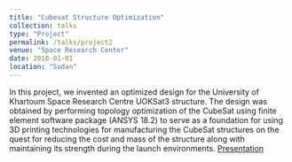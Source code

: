 ```yaml
---
title: "Cubesat Structure Optimization"
collection: talks
type: "Project"
permalink: /talks/project2
venue: "Space Research Center"
date: 2018-01-01
location: "Sudan"
---
```

In this project, we invented an optimized design for the University of Khartoum Space Research Centre UOKSat3 structure. The design was obtained by performing topology optimization of the CubeSat using finite element software package (ANSYS 18.2) to serve as a foundation for using 3D printing technologies for manufacturing the CubeSat structures on the quest for reducing the cost and mass of the structure along with maintaining its strength during the launch environments.
[Presentation](https://0f5232ec-6b0c-4701-8b0f-cf19e249188a.filesusr.com/ugd/319d26_1e62af04d43f4d968957a5ea6708b211.pdf)

